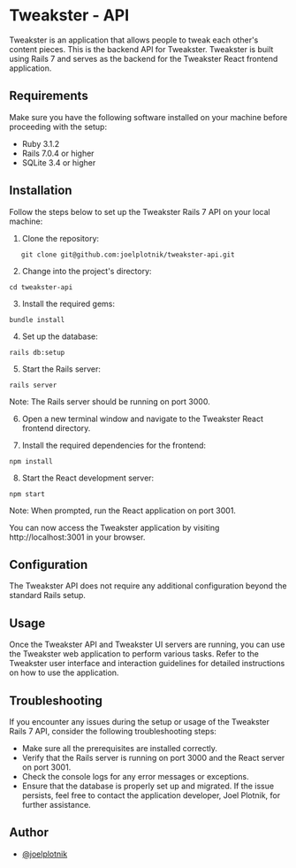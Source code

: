 # Tweakster - API

Tweakster is an application that allows people to tweak each other's content pieces. This is the backend API for Tweakster. Tweakster is built using Rails 7 and serves as the backend for the Tweakster React frontend application.

## Requirements

Make sure you have the following software installed on your machine before proceeding with the setup:

- Ruby 3.1.2
- Rails 7.0.4 or higher
- SQLite 3.4 or higher

## Installation

Follow the steps below to set up the Tweakster Rails 7 API on your local machine:

1. Clone the repository:

```shell
   git clone git@github.com:joelplotnik/tweakster-api.git
```

2. Change into the project's directory:

```shell
cd tweakster-api
```

3. Install the required gems:

```shell
bundle install
```

4. Set up the database:

```shell
rails db:setup
```

5. Start the Rails server:

```shell
rails server
```

Note: The Rails server should be running on port 3000.

6. Open a new terminal window and navigate to the Tweakster React frontend directory.

7. Install the required dependencies for the frontend:

```shell
npm install
```

8. Start the React development server:

```shell
npm start
```

Note: When prompted, run the React application on port 3001.

You can now access the Tweakster application by visiting http://localhost:3001 in your browser.

## Configuration

The Tweakster API does not require any additional configuration beyond the standard Rails setup.

## Usage

Once the Tweakster API and Tweakster UI servers are running, you can use the Tweakster web application to perform various tasks. Refer to the Tweakster user interface and interaction guidelines for detailed instructions on how to use the application.

## Troubleshooting

If you encounter any issues during the setup or usage of the Tweakster Rails 7 API, consider the following troubleshooting steps:

- Make sure all the prerequisites are installed correctly.
- Verify that the Rails server is running on port 3000 and the React server on port 3001.
- Check the console logs for any error messages or exceptions.
- Ensure that the database is properly set up and migrated.
  If the issue persists, feel free to contact the application developer, Joel Plotnik, for further assistance.

## Author

- [@joelplotnik](https://www.github.com/joelplotnik)
